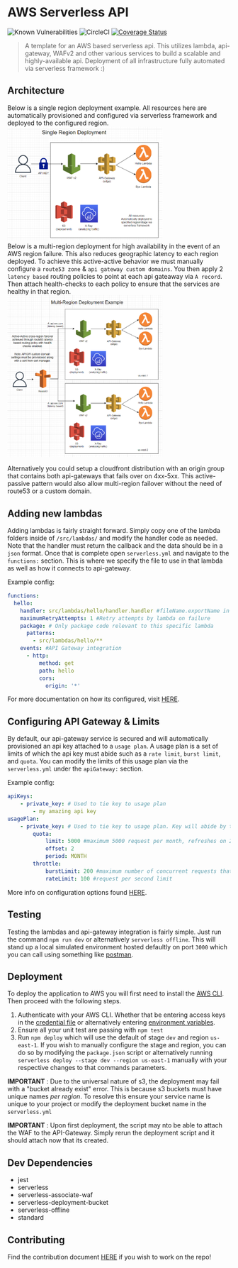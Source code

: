 # AWS Serverless API
![Known Vulnerabilities](https://snyk.io/test/github/gagepielsticker/AWS-Api-Template/badge.svg) 
![CircleCI](https://dl.circleci.com/status-badge/img/gh/GagePielsticker/AWS-Api-Template/tree/main.svg?style=svg)
[![Coverage Status](https://coveralls.io/repos/github/GagePielsticker/aws-api-template/badge.svg?branch=main)](https://coveralls.io/github/GagePielsticker/aws-api-template?branch=main)

> A template for an AWS based serverless api. This utilizes lambda, api-gateway, WAFv2 and other various services to build a scalable and highly-available api. Deployment of all infrastructure fully automated via serverless framework :)

## Architecture
Below is a single region deployment example. All resources here are automatically provisioned and configured via serverless framework and deployed to the configured region.
<br>
<img src="./docs/single-region.png" width="350" title="Single Region Deployment">
<br>
Below is a multi-region deployment for high availability in the event of an AWS region failure. This also reduces geographic latency to each region deployed. To achieve this active-active behavior we must manually configure a `route53 zone` & `api gateway custom domains`. You then apply 2 `latency based` routing policies to point at each api gateaway via `A record`. Then attach health-checks to each policy to ensure that the services are healthy in that region.
<br>
<img src="./docs/multi-region.png" width="350" title="Single Region Deployment">

Alternatively you could setup a cloudfront distribution with an origin group that contains both api-gateways that fails over on 4xx-5xx. This active-passive pattern would also allow multi-region failover without the need of route53 or a custom domain.

## Adding new lambdas
Adding lambdas is fairly straight forward. Simply copy one of the lambda folders inside of `/src/lambdas/` and modify the handler code as needed. Note that the handler must return the callback and the data should be in a `json` format. Once that is complete open `serverless.yml` and navigate to the `functions:` section. This is where we specify the file to use in that lambda as well as how it connects to api-gateway. 

Example config:
```yaml
functions:
  hello:
    handler: src/lambdas/hello/handler.handler #fileName.exportName in code
    maximumRetryAttempts: 1 #Retry attempts by lambda on failure
    package: # Only package code relevant to this specific lambda
      patterns:
        - src/lambdas/hello/**
    events: #API Gateway integration
      - http:
          method: get
          path: hello
          cors:
            origin: '*'
```

For more documentation on how its configured, visit [HERE](https://www.serverless.com/framework/docs/providers/aws/guide/functions).

## Configuring API Gateway & Limits
By default, our api-gateway service is secured and will automatically provisioned an api key attached to a `usage plan`. A usage plan is a set of limits of which the api key must abide such as a `rate limit`, `burst limit`, and `quota`. You can modify the limits of this usage plan via the `serverless.yml` under the `apiGateway:` section. 

Example config:
```yaml
apiKeys:
    - private_key: # Used to tie key to usage plan
        - my amazing api key
usagePlan:
    - private_key: # Used to tie key to usage plan. Key will abide by the following
        quota:
            limit: 5000 #maximum 5000 request per month, refreshes on 2nd day
            offset: 2
            period: MONTH
        throttle:
            burstLimit: 200 #maximum number of concurrent requests that API gateway will serve at any given point
            rateLimit: 100 #request per second limit
```
More info on configuration options found [HERE](https://www.serverless.com/framework/docs/providers/aws/events/apigateway).

## Testing
Testing the lambdas and api-gateway integration is fairly simple. Just run the command `npm run dev` or alternatively `serverless offline`. This will stand up a local simulated environment hosted defaultly on port `3000` which you can call using something like [postman](https://www.postman.com/).

## Deployment
To deploy the application to AWS you will first need to install the [AWS CLI](https://docs.aws.amazon.com/cli/latest/userguide/getting-started-install.html). Then proceed with the following steps.

1. Authenticate with your AWS CLI. Whether that be entering access keys in the [credential file](https://docs.aws.amazon.com/cli/latest/userguide/cli-configure-files.html) or alternatively entering [environment variables](https://docs.aws.amazon.com/cli/latest/userguide/cli-configure-envvars.html).
2. Ensure all your unit test are passing with `npm test`
3. Run `npm deploy` which will use the default of stage `dev` and region `us-east-1`. If you wish to manually configure the stage and region, you can do so by modifying the `package.json` script or alternatively running `serverless deploy --stage dev --region us-east-1` manually with your respective changes to that commands parameters.

**IMPORTANT** : Due to the universal nature of s3, the deployment may fail with a "bucket already exist" error. This is because s3 buckets must have unique names _per region_. To resolve this ensure your service name is unique to your project or modify the deployment bucket name in the `serverless.yml` 

**IMPORTANT** : Upon first deployment, the script may nto be able to attach the WAF to the API-Gateway. Simply rerun the deployment script and it should attach now that its created.

## Dev Dependencies
- jest
- serverless
- serverless-associate-waf
- serverless-deployment-bucket
- serverless-offline
- standard

## Contributing
Find the contribution document [HERE](/CONTRIBUTING.md) if you wish to work on the repo!